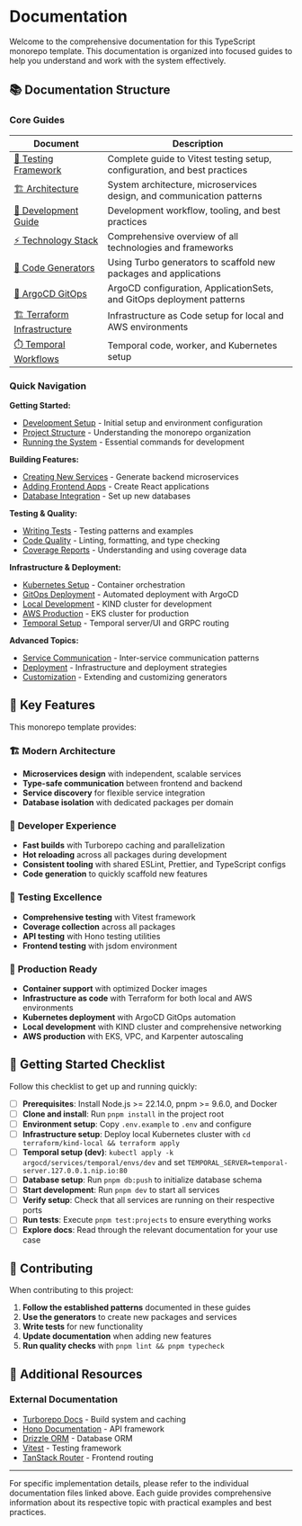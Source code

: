 # Documentation

Welcome to the comprehensive documentation for this TypeScript monorepo template. This documentation is organized into focused guides to help you understand and work with the system effectively.

## 📚 Documentation Structure

### Core Guides

| Document                                    | Description                                                               |
| ------------------------------------------- | ------------------------------------------------------------------------- |
| [🧪 Testing Framework](testing.md)          | Complete guide to Vitest testing setup, configuration, and best practices |
| [🏗 Architecture](architecture.md)          | System architecture, microservices design, and communication patterns     |
| [🚀 Development Guide](development.md)      | Development workflow, tooling, and best practices                         |
| [⚡ Technology Stack](technology-stack.md)  | Comprehensive overview of all technologies and frameworks                 |
| [🎨 Code Generators](generators.md)         | Using Turbo generators to scaffold new packages and applications          |
| [🚢 ArgoCD GitOps](argocd.md)               | ArgoCD configuration, ApplicationSets, and GitOps deployment patterns     |
| [🏗️ Terraform Infrastructure](terraform.md) | Infrastructure as Code setup for local and AWS environments               |
| [⏱️ Temporal Workflows](temporal.md)        | Temporal code, worker, and Kubernetes setup                               |

### Quick Navigation

**Getting Started:**

- [Development Setup](development.md#getting-started) - Initial setup and environment configuration
- [Project Structure](architecture.md#project-structure) - Understanding the monorepo organization
- [Running the System](development.md#development-commands) - Essential commands for development

**Building Features:**

- [Creating New Services](generators.md#backend-service-generator) - Generate backend microservices
- [Adding Frontend Apps](generators.md#frontend-application-generator) - Create React applications
- [Database Integration](generators.md#database-package-generator) - Set up new databases

**Testing & Quality:**

- [Writing Tests](testing.md#testing-patterns) - Testing patterns and examples
- [Code Quality](development.md#code-quality-workflow) - Linting, formatting, and type checking
- [Coverage Reports](testing.md#coverage-collection) - Understanding and using coverage data

**Infrastructure & Deployment:**

- [Kubernetes Setup](architecture.md#kubernetes-infrastructure) - Container orchestration
- [GitOps Deployment](argocd.md#deployment-flow) - Automated deployment with ArgoCD
- [Local Development](terraform.md#local-development-environment) - KIND cluster for development
- [AWS Production](terraform.md#production-aws-environment) - EKS cluster for production
- [Temporal Setup](temporal.md#kubernetes-infrastructure) - Temporal server/UI and GRPC routing

**Advanced Topics:**

- [Service Communication](architecture.md#service-communication) - Inter-service communication patterns
- [Deployment](architecture.md#deployment-architecture) - Infrastructure and deployment strategies
- [Customization](generators.md#customizing-generators) - Extending and customizing generators

## 🎯 Key Features

This monorepo template provides:

### 🏗 **Modern Architecture**

- **Microservices design** with independent, scalable services
- **Type-safe communication** between frontend and backend
- **Service discovery** for flexible service integration
- **Database isolation** with dedicated packages per domain

### 🚀 **Developer Experience**

- **Fast builds** with Turborepo caching and parallelization
- **Hot reloading** across all packages during development
- **Consistent tooling** with shared ESLint, Prettier, and TypeScript configs
- **Code generation** to quickly scaffold new features

### 🧪 **Testing Excellence**

- **Comprehensive testing** with Vitest framework
- **Coverage collection** across all packages
- **API testing** with Hono testing utilities
- **Frontend testing** with jsdom environment

### 🔧 **Production Ready**

- **Container support** with optimized Docker images
- **Infrastructure as code** with Terraform for both local and AWS environments
- **Kubernetes deployment** with ArgoCD GitOps automation
- **Local development** with KIND cluster and comprehensive networking
- **AWS production** with EKS, VPC, and Karpenter autoscaling

## 🚦 Getting Started Checklist

Follow this checklist to get up and running quickly:

- [ ] **Prerequisites**: Install Node.js >= 22.14.0, pnpm >= 9.6.0, and Docker
- [ ] **Clone and install**: Run `pnpm install` in the project root
- [ ] **Environment setup**: Copy `.env.example` to `.env` and configure
- [ ] **Infrastructure setup**: Deploy local Kubernetes cluster with `cd terraform/kind-local && terraform apply`
- [ ] **Temporal setup (dev)**: `kubectl apply -k argocd/services/temporal/envs/dev` and set `TEMPORAL_SERVER=temporal-server.127.0.0.1.nip.io:80`
- [ ] **Database setup**: Run `pnpm db:push` to initialize database schema
- [ ] **Start development**: Run `pnpm dev` to start all services
- [ ] **Verify setup**: Check that all services are running on their respective ports
- [ ] **Run tests**: Execute `pnpm test:projects` to ensure everything works
- [ ] **Explore docs**: Read through the relevant documentation for your use case

## 🤝 Contributing

When contributing to this project:

1. **Follow the established patterns** documented in these guides
2. **Use the generators** to create new packages and services
3. **Write tests** for new functionality
4. **Update documentation** when adding new features
5. **Run quality checks** with `pnpm lint && pnpm typecheck`

## 📖 Additional Resources

### External Documentation

- [Turborepo Docs](https://turbo.build/repo/docs) - Build system and caching
- [Hono Documentation](https://hono.dev/) - API framework
- [Drizzle ORM](https://orm.drizzle.team/) - Database ORM
- [Vitest](https://vitest.dev/) - Testing framework
- [TanStack Router](https://tanstack.com/router) - Frontend routing

---

For specific implementation details, please refer to the individual documentation files linked above. Each guide provides comprehensive information about its respective topic with practical examples and best practices.

